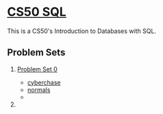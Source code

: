 # [CS50 SQL](https://cs50.harvard.edu/sql/2024/)

This is a CS50's Introduction to Databases with SQL.

## Problem Sets

1. [Problem Set 0](https://cs50.harvard.edu/sql/2024/psets/0/)

    - [cyberchase](P0/cyberchase)
    - [normals](P0/normals)
    - 

2. 

